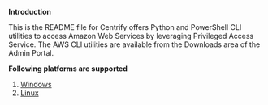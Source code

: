 **Introduction**

This is the README file for Centrify offers Python and PowerShell CLI utilities to access Amazon Web Services by leveraging Privileged Access Service. The AWS CLI utilities are available from the Downloads area of the Admin Portal.

**Following platforms are supported**

1. [Windows](PowerShell-AWS/README.md)  
2. [Linux](Python-AWS/README.md)
